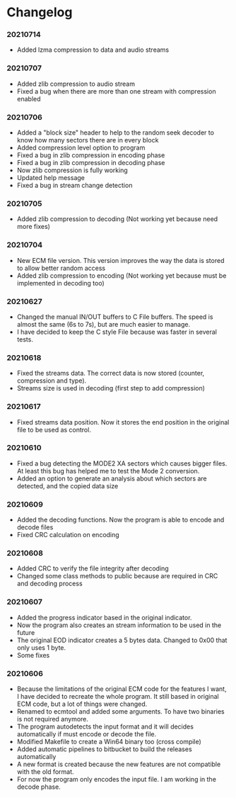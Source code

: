 # Changelog

### 20210714

* Added lzma compression to data and audio streams

### 20210707

* Added zlib compression to audio stream
* Fixed a bug when there are more than one stream with compression enabled

### 20210706

* Added a "block size" header to help to the random seek decoder to know how many sectors there are in every block
* Added compression level option to program
* Fixed a bug in zlib compression in encoding phase
* Fixed a bug in zlib compression in decoding phase
* Now zlib compression is fully working
* Updated help message
* Fixed a bug in stream change detection

### 20210705

* Added zlib compression to decoding (Not working yet because need more fixes)

### 20210704

* New ECM file version. This version improves the way the data is stored to allow better random access
* Added zlib compression to encoding (Not working yet because must be implemented in decoding too)

### 20210627

* Changed the manual IN/OUT buffers to C File buffers. The speed is almost the same (6s to 7s), but are much easier to manage.
* I have decided to keep the C style File because was faster in several tests.

### 20210618

* Fixed the streams data. The correct data is now stored (counter, compression and type).
* Streams size is used in decoding (first step to add compression)

### 20210617

* Fixed streams data position. Now it stores the end position in the original file to be used as control.

### 20210610

* Fixed a bug detecting the MODE2 XA sectors which causes bigger files. At least this bug has helped me to test the Mode 2 conversion.
* Added an option to generate an analysis about which sectors are detected, and the copied data size

### 20210609

* Added the decoding functions. Now the program is able to encode and decode files
* Fixed CRC calculation on encoding

### 20210608

* Added CRC to verify the file integrity after decoding
* Changed some class methods to public because are required in CRC and decoding process

### 20210607

* Added the progress indicator based in the original indicator.
* Now the program also creates an stream information to be used in the future
* The original EOD indicator creates a 5 bytes data. Changed to 0x00 that only uses 1 byte.
* Some fixes

### 20210606

* Because the limitations of the original ECM code for the features I want, I have decided to recreate the whole program. It still based in original ECM code, but a lot of things were changed.
* Renamed to ecmtool and added some arguments. To have two binaries is not required anymore.
* The program autodetects the input format and it will decides automatically if must encode or decode the file.
* Modified Makefile to create a Win64 binary too (cross compile)
* Added automatic pipelines to bitbucket to build the releases automatically
* A new format is created because the new features are not compatible with the old format.
* For now the program only encodes the input file. I am working in the decode phase.
